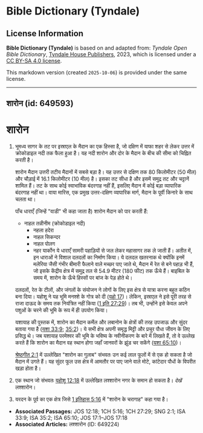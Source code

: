 # Bible Dictionary (Tyndale)

## License Information

**Bible Dictionary (Tyndale)** is based on and adapted from: _Tyndale Open Bible Dictionary_, [Tyndale House Publishers](https://tyndaleopenresources.com/), 2023, which is licensed under a [CC BY-SA 4.0 license](https://creativecommons.org/licenses/by-sa/4.0/legalcode.en).

This markdown version (created `2025-10-06`) is provided under the same license.



--------------------------------

## शारोन (id: 649593)

शारोन
=====

1. भूमध्य सागर के तट पर इस्राएल के मैदान का एक हिस्सा है, जो दक्षिण में याफा शहर से लेकर उत्तर में क्रोकोडाइल नदी तक फैला हुआ है। यह नदी शारोन और दोर के मैदान के बीच की सीमा को चिह्नित करती है।

    शारोन मैदान उत्तरी तटीय मैदानों में सबसे बड़ा है। यह उत्तर से दक्षिण तक 80 किलोमीटर (50 मील) और चौड़ाई में 16\.1 किलोमीटर (10 मील) है। इसका तट सीधा है और इसमें समुद्र तट और चट्टानें शामिल हैं। तट के साथ कोई स्वाभाविक बंदरगाह नहीं हैं, इसलिए मैदान में कोई बड़ा व्यापारिक बंदरगाह नहीं था। वाया मारिस, एक प्रमुख उत्तर\-दक्षिण व्यापारिक मार्ग, मैदान के पूर्वी किनारे के साथ चलता था।

    पाँच धाराएँ (जिन्हें "वाडी" भी कहा जाता है) शारोन मैदान को पार करती हैं:

    * नाहल तन्नीनीम (क्रोकोडाइल नदी)
        * नहला हदेरा
        * नाहल सिकन्दर
        * नाहल पोलग
        * नहर यार्कोन
        ये धाराएँ सामरी पहाड़ियों से जल लेकर महासागर तक ले जाती हैं। अतीत में, इन धाराओं ने विशाल दलदलों का निर्माण किया। ये दलदल खतरनाक थे क्योंकि इनमें मलेरिया जैसी गंभीर बीमारी फैलाने वाले मच्छर पाए जाते थे, मैदान में रेत से बने पहाड़ भी हैं, जो इसके केंद्रीय क्षेत्र में समुद्र तल से 54\.9 मीटर (180 फीट) तक ऊँचे हैं। बाइबिल के समय में, शारोन के ऊँचे हिस्सों पर बांज के पेड़ होते थे।

    दलदलों, रेत के टीलों, और जंगलों के संयोजन ने लोगों के लिए इस क्षेत्र से यात्रा करना बहुत कठिन बना दिया। यहोशू ने यह भूमि मनश्शे के गोत्र को दी ([यहो 17](https://ref.ly/Josh17:1-Josh17:18))। लेकिन, इस्राएल ने इसे पूरी तरह से राजा दाऊद के समय तक नियंत्रित नहीं किया ([1 इति 27:29](https://ref.ly/1Chr27:29))। तब भी, उन्होंने इसे केवल अपने पशुओं के चरने की भूमि के रूप में ही उपयोग किया।

    यशायाह की पुस्तक में, शारोन का मैदान कर्मेल और लबानोन के क्षेत्रों की तरह उपजाऊ और सुंदर बताया गया है ([यशा 33:9](https://ref.ly/Isa33:9); [35:2](https://ref.ly/Isa35:2))। ये सभी क्षेत्र अपनी समृद्ध मिट्टी और प्रचुर पौधा जीवन के लिए प्रसिद्ध थे। जब यशायाह परमेश्वर की भूमि के भविष्य के नवीनीकरण के बारे में लिखते हैं, तो वे उल्लेख करते हैं कि शारोन का मैदान वह स्थान होगा जहाँ जानवरों के झुंड चर सकेंगे ([यशा 65:10](https://ref.ly/Isa65:10))।

    [श्रेष्ठगीत 2:1](https://ref.ly/Song2:1) में उल्लेखित "शारोन का गुलाब" संभवतः उन कई लाल फूलों में से एक हो सकता है जो मैदान में उगते हैं। यह सुंदर फूल उस क्षेत्र में आमतौर पर पाए जाने वाले मोटे, कांटेदार पौधों के विपरीत खड़ा होता है।

2. एक स्थान जो संभवतः [यहोशू 12:18](https://ref.ly/Josh12:18) में उल्लेखित लश्शारोन नगर के समान हो सकता है। *देखें* लश्शारोन।
3. यरदन के पूर्व का एक क्षेत्र जिसे [1 इतिहास 5:16](https://ref.ly/1Chr5:16) में "शारोन के चरागाह" कहा गया है।

* **Associated Passages:** JOS 12:18; 1CH 5:16; 1CH 27:29; SNG 2:1; ISA 33:9; ISA 35:2; ISA 65:10; JOS 17:1–JOS 17:18
* **Associated Articles:** लश्शारोन (ID: 649224)

